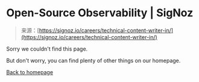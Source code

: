 <!--yml
category: 未分类
date: 2024-05-29 12:59:03
-->

# Open-Source Observability | SigNoz

> 来源：[https://signoz.io/careers/technical-content-writer-in/](https://signoz.io/careers/technical-content-writer-in/)

Sorry we couldn't find this page.

But don't worry, you can find plenty of other things on our homepage.

[Back to homepage](/)